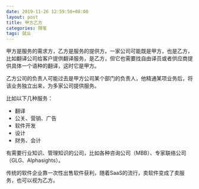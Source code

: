 ```yaml
---
date: 2019-11-26 12:59:50+08:00
layout: post
title: 甲方乙方
categories: 随笔
tags: 就业
---
```


甲方是服务的需求方，乙方是服务的提供方。一家公司可能既是甲方，也是乙方，比如翻译公司给客户提供翻译服务，是乙方，但它也需要找自由译员或者供应商提供具体一个语种的翻译，这时它是甲方。

乙方公司的负责人可能过去是甲方公司某个部门的负责人，他精通某项业务后，将该业务独立出来，为多家公司提供服务。

比如以下几种服务：

* 翻译
* 公关、营销、广告
* 软件开发
* 设计
* 财务、会计

有需要行业知识、管理知识的公司，比如各种咨询公司（MBB）、专家联络公司（GLG、Alphasights）。

传统的软件企业靠一次性出售软件获利，随着SaaS的流行，卖软件变成了卖服务，也可以视为乙方。